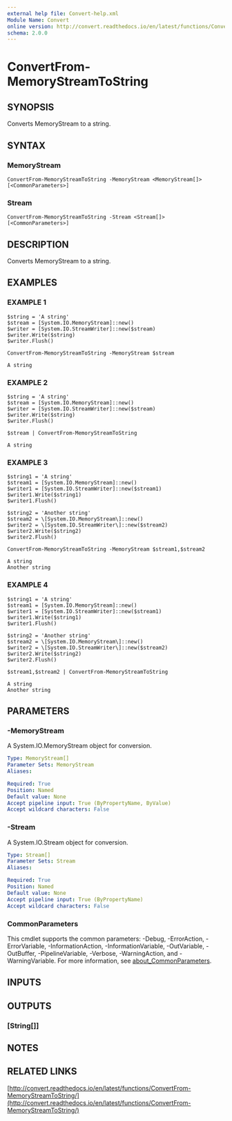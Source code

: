 ```yaml
---
external help file: Convert-help.xml
Module Name: Convert
online version: http://convert.readthedocs.io/en/latest/functions/ConvertFrom-MemoryStreamToString/
schema: 2.0.0
---
```


# ConvertFrom-MemoryStreamToString

## SYNOPSIS
Converts MemoryStream to a string.

## SYNTAX

### MemoryStream
```
ConvertFrom-MemoryStreamToString -MemoryStream <MemoryStream[]> [<CommonParameters>]
```

### Stream
```
ConvertFrom-MemoryStreamToString -Stream <Stream[]> [<CommonParameters>]
```

## DESCRIPTION
Converts MemoryStream to a string.

## EXAMPLES

### EXAMPLE 1
```
$string = 'A string'
$stream = [System.IO.MemoryStream]::new()
$writer = [System.IO.StreamWriter]::new($stream)
$writer.Write($string)
$writer.Flush()

ConvertFrom-MemoryStreamToString -MemoryStream $stream

A string
```

### EXAMPLE 2
```
$string = 'A string'
$stream = [System.IO.MemoryStream]::new()
$writer = [System.IO.StreamWriter]::new($stream)
$writer.Write($string)
$writer.Flush()

$stream | ConvertFrom-MemoryStreamToString

A string
```

### EXAMPLE 3
```
$string1 = 'A string'
$stream1 = [System.IO.MemoryStream]::new()
$writer1 = [System.IO.StreamWriter]::new($stream1)
$writer1.Write($string1)
$writer1.Flush()

$string2 = 'Another string'
$stream2 = \[System.IO.MemoryStream\]::new()
$writer2 = \[System.IO.StreamWriter\]::new($stream2)
$writer2.Write($string2)
$writer2.Flush()

ConvertFrom-MemoryStreamToString -MemoryStream $stream1,$stream2

A string
Another string
```

### EXAMPLE 4
```
$string1 = 'A string'
$stream1 = [System.IO.MemoryStream]::new()
$writer1 = [System.IO.StreamWriter]::new($stream1)
$writer1.Write($string1)
$writer1.Flush()

$string2 = 'Another string'
$stream2 = \[System.IO.MemoryStream\]::new()
$writer2 = \[System.IO.StreamWriter\]::new($stream2)
$writer2.Write($string2)
$writer2.Flush()

$stream1,$stream2 | ConvertFrom-MemoryStreamToString

A string
Another string
```

## PARAMETERS

### -MemoryStream
A System.IO.MemoryStream object for conversion.

```yaml
Type: MemoryStream[]
Parameter Sets: MemoryStream
Aliases:

Required: True
Position: Named
Default value: None
Accept pipeline input: True (ByPropertyName, ByValue)
Accept wildcard characters: False
```

### -Stream
A System.IO.Stream object for conversion.

```yaml
Type: Stream[]
Parameter Sets: Stream
Aliases:

Required: True
Position: Named
Default value: None
Accept pipeline input: True (ByPropertyName)
Accept wildcard characters: False
```

### CommonParameters
This cmdlet supports the common parameters: -Debug, -ErrorAction, -ErrorVariable, -InformationAction, -InformationVariable, -OutVariable, -OutBuffer, -PipelineVariable, -Verbose, -WarningAction, and -WarningVariable. For more information, see [about_CommonParameters](http://go.microsoft.com/fwlink/?LinkID=113216).

## INPUTS

## OUTPUTS

### [String[]]
## NOTES

## RELATED LINKS

[http://convert.readthedocs.io/en/latest/functions/ConvertFrom-MemoryStreamToString/](http://convert.readthedocs.io/en/latest/functions/ConvertFrom-MemoryStreamToString/)

